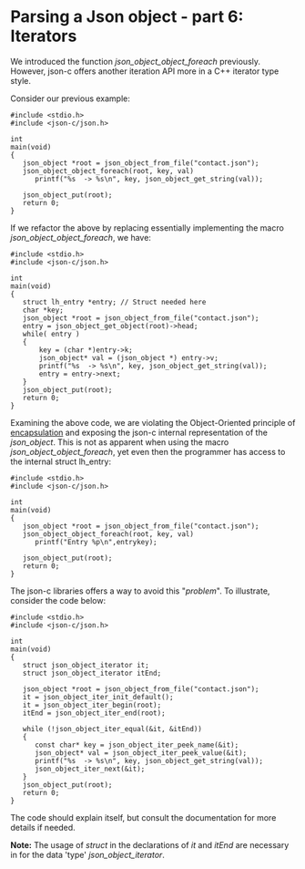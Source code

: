 # Parsing a Json object - part 6: Iterators

We introduced the function _*json_object_object_foreach*_ previously. However, json-c offers another iteration API more in a C++ iterator type style.

Consider our previous example: 

```
#include <stdio.h>
#include <json-c/json.h>

int 
main(void)
{
   json_object *root = json_object_from_file("contact.json");
   json_object_object_foreach(root, key, val)
      printf("%s  -> %s\n", key, json_object_get_string(val));

   json_object_put(root);
   return 0;
}

```

If we refactor the above by replacing essentially implementing the macro _*json_object_object_foreach*_, we have:

```
#include <stdio.h>
#include <json-c/json.h>

int 
main(void)
{
   struct lh_entry *entry; // Struct needed here
   char *key;
   json_object *root = json_object_from_file("contact.json");
   entry = json_object_get_object(root)->head;
   while( entry )
   {
       key = (char *)entry->k;
       json_object* val = (json_object *) entry->v;
       printf("%s  -> %s\n", key, json_object_get_string(val));
       entry = entry->next;
   }
   json_object_put(root);
   return 0;
}
```

Examining the above code, we are violating the Object-Oriented principle of [encapsulation](https://en.wikipedia.org/wiki/Encapsulation_(computer_programming)) and exposing the json-c internal representation of the _*json_object*_. This is not as apparent when using the macro _*json_object_object_foreach*_, yet even then the programmer has access to the internal struct lh_entry:

```
#include <stdio.h>
#include <json-c/json.h>

int 
main(void)
{
   json_object *root = json_object_from_file("contact.json");
   json_object_object_foreach(root, key, val)
      printf("Entry %p\n",entrykey);

   json_object_put(root);
   return 0;
}

``` 

The json-c libraries offers a way to avoid this "_*problem*_". To illustrate, consider the code below:

```
#include <stdio.h>
#include <json-c/json.h>

int 
main(void)
{
   struct json_object_iterator it;
   struct json_object_iterator itEnd;

   json_object *root = json_object_from_file("contact.json");
   it = json_object_iter_init_default();
   it = json_object_iter_begin(root);
   itEnd = json_object_iter_end(root);

   while (!json_object_iter_equal(&it, &itEnd))
   {
      const char* key = json_object_iter_peek_name(&it);
      json_object* val = json_object_iter_peek_value(&it);
      printf("%s  -> %s\n", key, json_object_get_string(val));
      json_object_iter_next(&it);
   }
   json_object_put(root);
   return 0;
}
```

The code should explain itself, but consult the documentation for more details if needed.

**Note:** The usage of _*struct*_ in the declarations of _*it*_ and _*itEnd*_ are necessary in for the data 'type' _*json_object_iterator*_.
